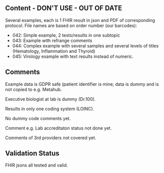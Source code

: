## Content - DON'T USE - OUT OF DATE

Several examples, each is 1 FHIR result in json and PDF of corresponding protocol.  File names are based on order number (our barcodes):

- 042: Simple example, 2 tests/results in one subtopic
- 043: Example with refrange comments
- 044: Complex example with several samples and several levels of titles (Hematology, Inflammation and Thyroid)
- 045: Virology example with text results instead of numeric.

## Comments

Example data is GDPR safe (patient identifier is mine; data is dummy and is not copied to e.g. Metahub.

Executive biologist at lab is dummy (Dr.100).

Results in only one coding system (LOINC).

No dummy code comments yet.

Comment e.g. Lab accreditaton status not done yet.

Comments of 3rd providers not covered yet.

## Validation Status

FHIR jsons all tested and valid.
